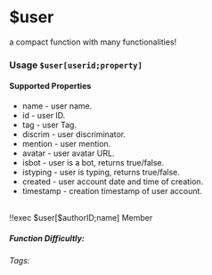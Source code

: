 # $user
a compact function with many functionalities!

### Usage `$user[userid;property]`

#### Supported Properties

* name - user name.
* id - user ID.
* tag - user Tag.
* discrim - user discriminator.
* mention - user mention.
* avatar - user avatar URL.
* isbot - user is a bot, returns true/false.
* istyping - user is typing, returns true/false.
* created - user account date and time of creation.
* timestamp - creation timestamp of user account.


<br/>
<discord-messages>
	<discord-message :bot="false" role-color="#ffcc9a" author="Member">
		!!exec $user[$authorID;name]
	</discord-message>
	<discord-message :bot="true" role-color="#0099ff" author="Custom Command" avatar="https://media.discordapp.net/avatars/725721249652670555/781224f90c3b841ba5b40678e032f74a.webp">
		Member
	</discord-message>
</discord-messages>

##### Function Difficultly: <Badge type="tip" text="Easy" vertical="middle" /> 
###### Tags: <Badge type="tip" text="compact" vertical="middle" /> <Badge type="tip" text="user" vertical="middle" />